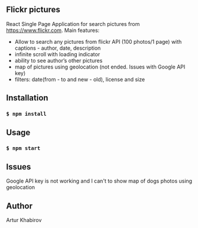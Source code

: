 ## Flickr pictures

React Single Page Application for search pictures from https://www.flickr.com. 
Main features:
- Allow to search any pictures from flickr API (100 photos/1 page) with captions - author, date, description
- infinite scroll with loading indicator
- ability to see author’s other pictures
- map of pictures using geolocation (not ended. Issues with Google API key)
- filters: date(from - to and new - old), license and size



## Installation

### `$ npm install`

## Usage

### `$ npm start`

## Issues

Google API key is not working and I can't to show map of dogs photos using geolocation

## Author

Artur Khabirov
